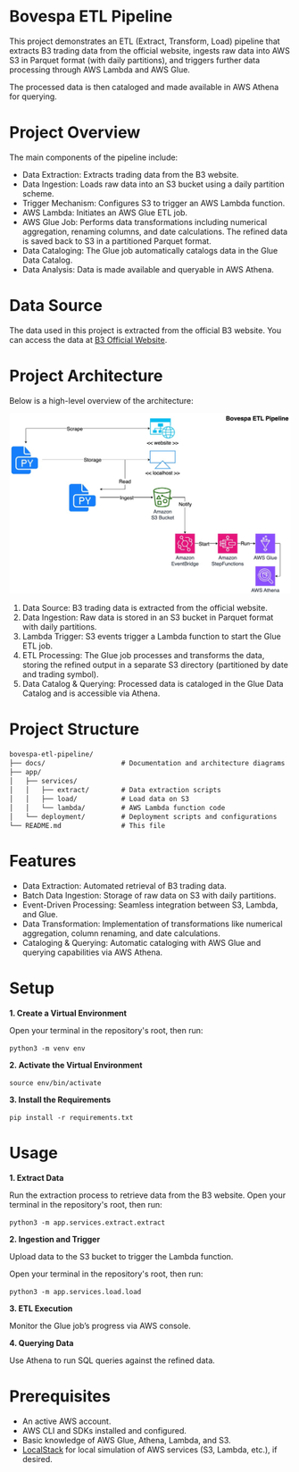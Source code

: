 # Bovespa ETL Pipeline

This project demonstrates an ETL (Extract, Transform, Load) pipeline that extracts B3 trading data from the official website, ingests raw data into AWS S3 in Parquet format (with daily partitions), and triggers further data processing through AWS Lambda and AWS Glue. 

The processed data is then cataloged and made available in AWS Athena for querying.

# Project Overview

The main components of the pipeline include:
- Data Extraction: Extracts trading data from the B3 website.
- Data Ingestion: Loads raw data into an S3 bucket using a daily partition scheme.
- Trigger Mechanism: Configures S3 to trigger an AWS Lambda function.
- AWS Lambda: Initiates an AWS Glue ETL job.
- AWS Glue Job: Performs data transformations including numerical aggregation, renaming columns, and date calculations. The refined data is saved back to S3 in a partitioned Parquet format.
- Data Cataloging: The Glue job automatically catalogs data in the Glue Data Catalog.
- Data Analysis: Data is made available and queryable in AWS Athena.

# Data Source

The data used in this project is extracted from the official B3 website. You can access the data at [B3 Official Website](https://sistemaswebb3-listados.b3.com.br/indexPage/day/IBOV?language=pt-br).

# Project Architecture

Below is a high-level overview of the architecture:

![Architecture Diagram](docs/architecture-diagram.jpg)

1. Data Source: B3 trading data is extracted from the official website.
2. Data Ingestion: Raw data is stored in an S3 bucket in Parquet format with daily partitions.
3. Lambda Trigger: S3 events trigger a Lambda function to start the Glue ETL job.
4. ETL Processing: The Glue job processes and transforms the data, storing the refined output in a separate S3 directory (partitioned by date and trading symbol).
5. Data Catalog & Querying: Processed data is cataloged in the Glue Data Catalog and is accessible via Athena.

# Project Structure

```
bovespa-etl-pipeline/
├── docs/                   # Documentation and architecture diagrams
├── app/
│   ├── services/
│   │   ├── extract/        # Data extraction scripts
│   │   ├── load/           # Load data on S3
│   │   └── lambda/         # AWS Lambda function code
│   └── deployment/         # Deployment scripts and configurations
└── README.md               # This file
```

# Features
- Data Extraction: Automated retrieval of B3 trading data.
- Batch Data Ingestion: Storage of raw data on S3 with daily partitions.
- Event-Driven Processing: Seamless integration between S3, Lambda, and Glue.
- Data Transformation: Implementation of transformations like numerical aggregation, column renaming, and date calculations.
- Cataloging & Querying: Automatic cataloging with AWS Glue and querying capabilities via AWS Athena.

# Setup

**1. Create a Virtual Environment**

Open your terminal in the repository's root, then run:

`python3 -m venv env`

**2. Activate the Virtual Environment**

`source env/bin/activate`

**3. Install the Requirements**

`pip install -r requirements.txt`


# Usage

**1. Extract Data**

Run the extraction process to retrieve data from the B3 website. Open your terminal in the repository's root, then run:

`python3 -m app.services.extract.extract`

**2. Ingestion and Trigger** 

Upload data to the S3 bucket to trigger the Lambda function.

Open your terminal in the repository's root, then run:

`python3 -m app.services.load.load`

**3. ETL Execution**

Monitor the Glue job’s progress via AWS console.

**4. Querying Data**

Use Athena to run SQL queries against the refined data.

# Prerequisites
- An active AWS account.
- AWS CLI and SDKs installed and configured.
- Basic knowledge of AWS Glue, Athena, Lambda, and S3.
- [LocalStack](https://github.com/localstack/localstack) for local simulation of AWS services (S3, Lambda, etc.), if desired.
